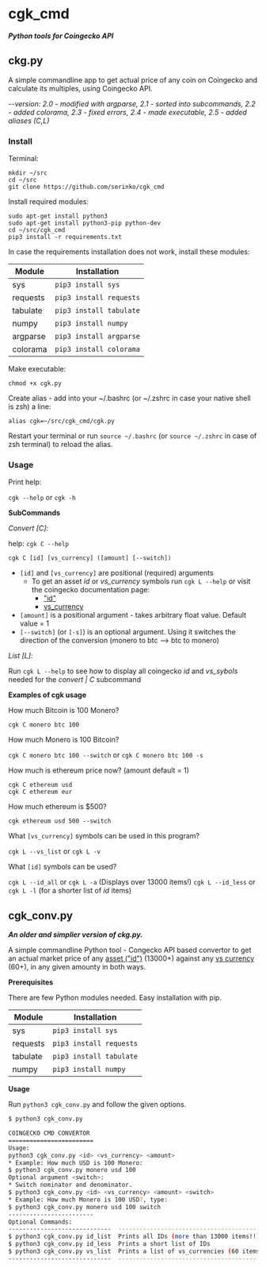 # cgk_cmd

***Python tools for Coingecko API***

## ckg.py

A simple commandline app to get actual price of any coin on Coingecko and calculate its multiples, using Coingecko API.

*--version: 2.0 - modified with argparse, 2.1 - sorted into subcommands, 2.2 - added colorama, 2.3 - fixed errors, 2.4 - made executable, 2.5 - added aliases (C,L)*

### Install

Terminal:
```
mkdir ~/src
cd ~/src
git clone https://github.com/serinko/cgk_cmd
```
Install required modules:

```
sudo apt-get install python3
sudo apt-get install python3-pip python-dev
cd ~/src/cgk_cmd
pip3 install -r requirements.txt
```

In case the requirements installation does not work, install these modules:

| Module | Installation |
| --- | --- |
| sys | `pip3 install sys` |
| requests | `pip3 install requests` |
| tabulate | `pip3 install tabulate` |
| numpy | `pip3 install numpy` |
| argparse | `pip3 install argparse` |
| colorama | `pip3 install colorama` |

Make executable:

`chmod +x cgk.py`

Create alias - add into your ~/.bashrc (or ~/.zshrc in case your native shell is zsh) a line:

`alias cgk=~/src/cgk_cmd/cgk.py`

Restart your terminal or run `source ~/.bashrc` (or `source ~/.zshrc` in case of zsh terminal) to reload the alias.

### Usage

Print help:

`cgk --help` or `cgk -h`

**SubCommands**

*Convert [C]*:

help: `cgk C --help`

`cgk C [id] [vs_currency] ([amount] [--switch])`

* `[id]` and `[vs_currency]` are positional (required) arguments
    * To get an asset *id* or *vs_currency* symbols run `cgk L --help` or visit the coingecko documentation page:
        - ["id"](https://api.coingecko.com/api/v3/coins/list)
        - [vs_currency](https://api.coingecko.com/api/v3/simple/supported_vs_currencies)
* `[amount]` is a positional argument - takes arbitrary float value. Default value = 1
* `[--switch]` (or `[-s]`) is an optional argument. Using it switches the direction of the conversion (monero to btc --> btc to monero)

*List [L]*:

Run `cgk L --help` to see how to display all coingecko *id* and *vs_sybols* needed for the *convert | C* subcommand
    
**Examples of cgk usage**

How much Bitcoin is 100 Monero?

`cgk C monero btc 100`

How much Monero is 100 Bitcoin?

`cgk C monero btc 100 --switch` or `cgk C monero btc 100 -s`

How much is ethereum price now? (amount default = 1)
```
cgk C ethereum usd
cgk C ethereum eur
```

How much ethereum is $500?

`cgk ethereum usd 500 --switch`

What `[vs_currency]` symbols can be used in this program?

`cgk L --vs_list` or `cgk L -v`

What `[id]` symbols can be used?

`cgk L --id_all` or `cgk L -a` (Displays over 13000 items!)
`cgk L --id_less` or `cgk L -l` (for a shorter list of *id* items) 


## cgk_conv.py

***An older and simplier version of ckg.py.***

A simple commandline Python tool - Congecko API based convertor to get an actual market price of any [asset ("id")](https://api.coingecko.com/api/v3/coins/list) (13000+) against any [vs currency](https://api.coingecko.com/api/v3/simple/supported_vs_currencies) (60+), in any given amounty in both ways. 

**Prerequisites**

There are few Python modules needed. Easy installation with pip.

| Module | Installation |
| --- | --- |
| sys | `pip3 install sys` |
| requests | `pip3 install requests` |
| tabulate | `pip3 install tabulate` |
| numpy | `pip3 install numpy` |

**Usage**

Run `python3 cgk_conv.py` and follow the given options.

```bash
$ python3 cgk_conv.py        

COINGECKO CMD CONVERTOR
========================
Usage: 
python3 cgk_conv.py <id> <vs_currency> <amount>
* Example: How much USD is 100 Monero:
$ python3 cgk_conv.py monero usd 100
Optional argument <switch>:
* Switch nominator and denominator.
$ python3 cgk_conv.py <id> <vs_currency> <amount> <switch>
* Example: How much Monero is 100 USD?, type:
$ python3 cgk_conv.py monero usd 100 switch
------------------------
Optional Commands:
-----------------------------  -----------------------------------------
$ python3 cgk_conv.py id_list  Prints all IDs (more than 13000 items!!)
$ python3 cgk_conv.py id_less  Prints a short list of IDs
$ python3 cgk_conv.py vs_list  Prints a list of vs_currencies (60 items)
-----------------------------  -----------------------------------------
```
